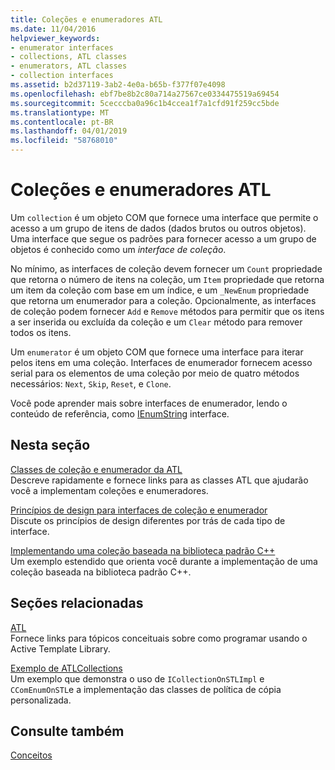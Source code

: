 ```yaml
---
title: Coleções e enumeradores ATL
ms.date: 11/04/2016
helpviewer_keywords:
- enumerator interfaces
- collections, ATL classes
- enumerators, ATL classes
- collection interfaces
ms.assetid: b2d37119-3ab2-4e0a-b65b-f377f07e4098
ms.openlocfilehash: ebf7be8b2c80a714a27567ce0334475519a69454
ms.sourcegitcommit: 5cecccba0a96c1b4ccea1f7a1cfd91f259cc5bde
ms.translationtype: MT
ms.contentlocale: pt-BR
ms.lasthandoff: 04/01/2019
ms.locfileid: "58768010"
---
```

# <a name="atl-collections-and-enumerators"></a>Coleções e enumeradores ATL

Um `collection` é um objeto COM que fornece uma interface que permite o acesso a um grupo de itens de dados (dados brutos ou outros objetos). Uma interface que segue os padrões para fornecer acesso a um grupo de objetos é conhecido como um *interface de coleção*.

No mínimo, as interfaces de coleção devem fornecer um `Count` propriedade que retorna o número de itens na coleção, um `Item` propriedade que retorna um item da coleção com base em um índice, e um `_NewEnum` propriedade que retorna um enumerador para a coleção. Opcionalmente, as interfaces de coleção podem fornecer `Add` e `Remove` métodos para permitir que os itens a ser inserida ou excluída da coleção e um `Clear` método para remover todos os itens.

Um `enumerator` é um objeto COM que fornece uma interface para iterar pelos itens em uma coleção. Interfaces de enumerador fornecem acesso serial para os elementos de uma coleção por meio de quatro métodos necessários: `Next`, `Skip`, `Reset`, e `Clone`.

Você pode aprender mais sobre interfaces de enumerador, lendo o conteúdo de referência, como [IEnumString](/windows/desktop/api/objidl/nn-objidl-ienumstring) interface.

## <a name="in-this-section"></a>Nesta seção

[Classes de coleção e enumerador da ATL](../atl/atl-collection-and-enumerator-classes.md)<br/>
Descreve rapidamente e fornece links para as classes ATL que ajudarão você a implementam coleções e enumeradores.

[Princípios de design para interfaces de coleção e enumerador](../atl/design-principles-for-collection-and-enumerator-interfaces.md)<br/>
Discute os princípios de design diferentes por trás de cada tipo de interface.

[Implementando uma coleção baseada na biblioteca padrão C++](../atl/implementing-an-stl-based-collection.md)<br/>
Um exemplo estendido que orienta você durante a implementação de uma coleção baseada na biblioteca padrão C++.

## <a name="related-sections"></a>Seções relacionadas

[ATL](../atl/active-template-library-atl-concepts.md)<br/>
Fornece links para tópicos conceituais sobre como programar usando o Active Template Library.

[Exemplo de ATLCollections](../overview/visual-cpp-samples.md)<br/>
Um exemplo que demonstra o uso de `ICollectionOnSTLImpl` e `CComEnumOnSTL`e a implementação das classes de política de cópia personalizada.

## <a name="see-also"></a>Consulte também

[Conceitos](../atl/active-template-library-atl-concepts.md)

